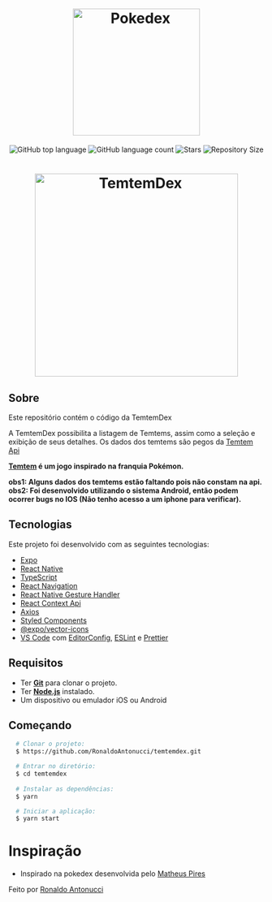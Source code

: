 <h1 align="center">
  <img alt="Pokedex" src="https://upload.wikimedia.org/wikipedia/en/6/64/Temtem_logo_2020.png" width="250px" />
</h1>

<p align="center">
  <img alt="GitHub top language" src="https://img.shields.io/github/languages/top/RonaldoAntonucci/temtemdex">
  <img alt="GitHub language count" src="https://img.shields.io/github/languages/count/RonaldoAntonucci/temtemdex">
  <img alt="Stars" src="https://img.shields.io/github/stars/RonaldoAntonucci/temtemdex">
  <img alt="Repository Size" src="https://img.shields.io/github/repo-size/RonaldoAntonucci/temtemdex">
</p>

<h1 align="center">
  <img alt="TemtemDex" src="https://res.cloudinary.com/dtf7agnso/image/upload/v1612203643/Screen_Recording_20210201-151705_temtemdex_1_n16qki.gif" width="400" />
</h1>

## Sobre
Este repositório contém o código da TemtemDex

A TemtemDex possibilita a listagem de Temtems, assim como a seleção e exibição de seus detalhes.
Os dados dos temtems são pegos da <a href="https://temtem-api.mael.tech/">Temtem Api</a>

<b>[Temtem](https://crema.gg/games/temtem/) é um jogo inspirado na franquia Pokémon.</b>

<b>obs1: Alguns dados dos temtems estão faltando pois não constam na api.<br></b>
<b>obs2: Foi desenvolvido utilizando o sistema Android, então podem ocorrer bugs no IOS (Não tenho acesso a um iphone para verificar).</b>

## Tecnologias

Este projeto foi desenvolvido com as seguintes tecnologias:

- [Expo](https://expo.io/)
- [React Native](https://reactnative.dev/)
- [TypeScript](https://www.typescriptlang.org/)
- [React Navigation](https://reactnavigation.org/)
- [React Native Gesture Handler](https://kmagiera.github.io/react-native-gesture-handler/)
- [React Context Api](https://pt-br.reactjs.org/docs/context.html)
- [Axios](https://github.com/axios/axios)
- [Styled Components](https://styled-components.com/)
- [@expo/vector-icons](https://docs.expo.io/guides/icons/)
- [VS Code](https://code.visualstudio.com/) com [EditorConfig](https://editorconfig.org/), [ESLint](https://eslint.org/) e [Prettier](https://prettier.io/)

## Requisitos
- Ter [**Git**](https://git-scm.com/) para clonar o projeto.
- Ter [**Node.js**](https://nodejs.org/en/) instalado.
- Um dispositivo ou emulador iOS ou Android

## Começando
``` bash
  # Clonar o projeto:
  $ https://github.com/RonaldoAntonucci/temtemdex.git

  # Entrar no diretório:
  $ cd temtemdex
  
  # Instalar as dependências:
  $ yarn

  # Iniciar a aplicação:
  $ yarn start
```

# Inspiração
- Inspirado na pokedex desenvolvida pelo [Matheus Pires](https://github.com/MatheusPires99/pokedex#hammer-iniciando-mobile)

Feito por [Ronaldo Antonucci](https://github.com/RonaldoAntonucci/temtemdex)
